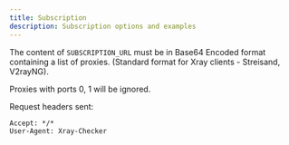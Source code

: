 ```yaml
---
title: Subscription
description: Subscription options and examples
---
```


The content of `SUBSCRIPTION_URL` must be in Base64 Encoded format containing a list of proxies. (Standard format for Xray clients - Streisand, V2rayNG).

Proxies with ports 0, 1 will be ignored.

Request headers sent:

```
Accept: */*
User-Agent: Xray-Checker
```
